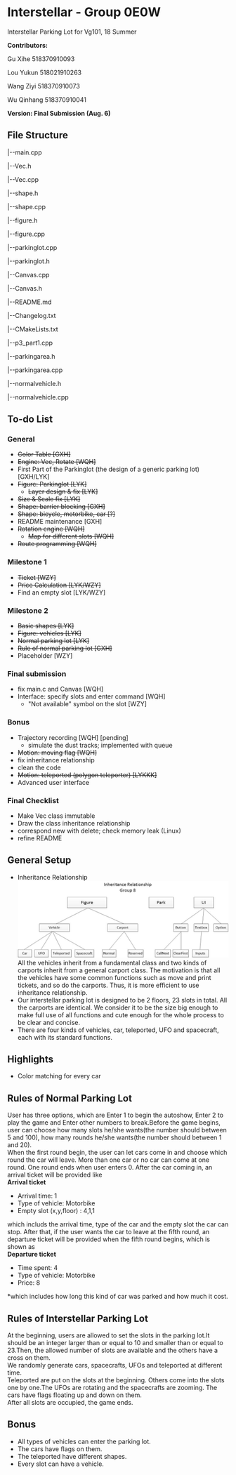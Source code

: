 # Interstellar - Group 0E0W
Interstellar Parking Lot for Vg101, 18 Summer

**Contributors:**

Gu Xihe    518370910093
  
Lou Yukun  518021910263
  
Wang Ziyi  518370910073
  
Wu Qinhang 518370910041

**Version: Final Submission (Aug. 6)**

## File Structure
|--main.cpp

|--Vec.h

|--Vec.cpp

|--shape.h

|--shape.cpp

|--figure.h

|--figure.cpp

|--parkinglot.cpp

|--parkinglot.h

|--Canvas.cpp

|--Canvas.h

|--README.md

|--Changelog.txt
  
|--CMakeLists.txt

|--p3_part1.cpp

|--parkingarea.h

|--parkingarea.cpp

|--normalvehicle.h

|--normalvehicle.cpp


## To-do List
### General
- ~~Color Table    [GXH]~~
- ~~Engine: Vec, Rotate    [WQH]~~
- First Part of the Parkinglot (the design of a generic parking lot)    [GXH/LYK]
- ~~Figure: Parkinglot    [LYK]~~
  - ~~Layer design & fix    [LYK]~~
- ~~Size & Scale fix    [LYK]~~
- ~~Shape: barrier blocking    [GXH]~~
- ~~Shape: bicycle, motorbike, car    [?]~~
- README maintenance    [GXH]
- ~~Rotation engine    [WQH]~~
  - ~~Map for different slots    [WQH]~~
- ~~Route programming    [WQH]~~
### Milestone 1
- ~~Ticket    [WZY]~~
- ~~Price Calculation    [LYK/WZY]~~
- Find an empty slot    [LYK/WZY]
### Milestone 2
- ~~Basic shapes    [LYK]~~
- ~~Figure: vehicles    [LYK]~~
- ~~Normal parking lot  [LYK]~~
- ~~Rule of normal parking lot  [GXH]~~
- Placeholder  [WZY]
### Final submission
- fix main.c and Canvas    [WQH]
- Interface: specify slots and enter command    [WQH]
  - "Not available" symbol on the slot    [WZY]
### Bonus
- Trajectory recording    [WQH] [pending]
  - simulate the dust tracks; implemented with queue
- ~~Motion: moving flag    [WQH]~~
- fix inheritance relationship
- clean the code
- ~~Motion: teleported (polygon teleporter)    [LYKKK]~~
- Advanced user interface
  
### Final Checklist
- Make Vec class immutable
- Draw the class inheritance relationship
- correspond new with delete; check memory leak (Linux)
- refine README

## General Setup
- Inheritance Relationship
![Inheritance Relationship:](https://github.com/MatrixPecker/Interstellar-18Summer/blob/master/IR.jpg)
All the vehicles inherit from a fundamental class and two kinds of carports inherit from a general carport class.
The motivation is that all the vehicles have some common functions such as move and print tickets, and so do the carports. Thus, it is more efficient to use inheritance relationship.
- Our interstellar parking lot is designed to be 2 floors, 23 slots in total. All the carports are identical. We consider it to be the size big enough to make full use of all functions and cute enough for the whole process to be clear and concise.
- There are four kinds of vehicles, car, teleported, UFO and spacecraft, each with its standard functions.


## Highlights
- Color matching for every car

## Rules of Normal Parking Lot
User has three options, which are Enter 1 to begin the autoshow, Enter 2 to play the game and Enter other numbers to break.Before the game begins, user can choose how many slots he/she wants(the number should between 5 and 100), how many rounds he/she wants(the number should between 1 and 20).  
When the first round begin, the user can let cars come in and choose which round the car will leave. More than one car or no car can come at one round. One round ends when user enters 0. After the car coming in, an arrival ticket will be provided like   
             **Arrival ticket**
* Arrival time: 1
* Type of vehicle: Motorbike
* Empty slot (x,y,floor) : 4,1,1

which includs the arrival time, type of the car and the empty slot the car can stop.
After that, if the user wants the car to leave at the fifth round, an departure ticket will be provided when the fifth round begins, which is shown as   
           **Departure ticket**
* Time spent: 4
* Type of vehicle: Motorbike
* Price: 8

*which includes how long this kind of car was parked and how much it cost.

## Rules of Interstellar Parking Lot
At the beginning, users are allowed to set the slots in the parking lot.It should be an integer larger than or equal to 10 and smaller than or equal to 23.Then, the allowed number of slots are available and the others have a cross on them.  
We randomly generate cars, spacecrafts, UFOs and teleported at different time.  
Teleported are put on the slots at the beginning. Others come into the slots one by one.The UFOs are rotating and the spacecrafts are zooming. The cars have flags floating up and down on them.   
After all slots are occupied, the game ends.

## Bonus
- All types of vehicles can enter the parking lot.
- The cars have flags on them.
- The teleported have different shapes.
- Every slot can have a vehicle.

